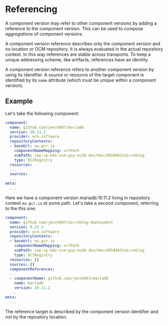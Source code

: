 # Referencing

A component version may refer to other component versions by adding a reference to the component version. This can be used to compose *aggregations* of component versions.

A component version reference describes only the component version and no location or OCM repository. It is always evaluated in the actual repository context. In this way references are stable across transports.  To keep a unique addressing scheme, like artifacts, references have an identity.

A component version reference refers to another component version by using its identifier. A source or resource of the target component is identified by its `name` attribute (which must be unique within a component version).

## Example

Let's take the following component:

```yaml
component:
  name: github.com/jensh007/mariadb
  version: 10.11.2
  provider: ocm.software
  repositoryContexts:
  - baseUrl: eu.gcr.io
    componentNameMapping: urlPath
    subPath: sap-cp-k8s-ocm-gcp-eu30-dev/dev/d058463/microblog
    type: OCIRegistry
  resources:
  ...
  sources:
  ...
meta:
  ...
```

Here we have a component version mariadb:10.11.2 living in repository context `eu.gcr.io` at some path. Let's take a second component, referring to the this one:

```yaml
component:
  name: github.com/jensh007/microblog-deployment
  version: 0.23.1
  provider: ocm.software
  repositoryContexts:
  - baseUrl: eu.gcr.io
    componentNameMapping: urlPath
    subPath: sap-cp-k8s-ocm-gcp-eu30-dev/dev/d058463/microblog
    type: OCIRegistry
  resources: []
  sources: []
  componentReferences:
  ...
  - componentName: github.com/jensh007/mariadb
    name: mariadb
    version: 10.11.2
  ...
meta:
  ...
```

The reference target is described by the component version identifier and not by the repository location.
